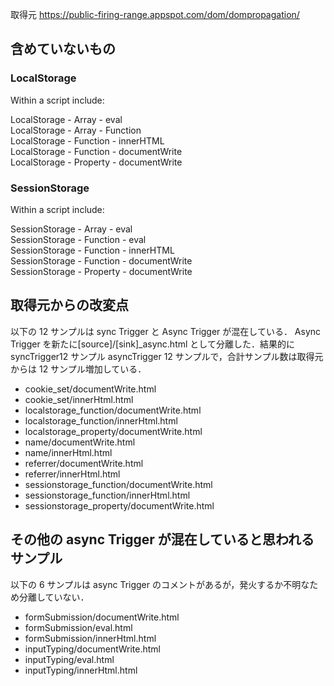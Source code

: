 取得元
https://public-firing-range.appspot.com/dom/dompropagation/

## 含めていないもの

### LocalStorage

Within a script include:

LocalStorage - Array - eval  
LocalStorage - Array - Function  
LocalStorage - Function - innerHTML  
LocalStorage - Function - documentWrite  
LocalStorage - Property - documentWrite

### SessionStorage

Within a script include:

SessionStorage - Array - eval  
SessionStorage - Function - eval  
SessionStorage - Function - innerHTML  
SessionStorage - Function - documentWrite  
SessionStorage - Property - documentWrite

## 取得元からの改変点

以下の 12 サンプルは sync Trigger と Async Trigger が混在している．
Async Trigger を新たに[source]/[sink]\_async.html として分離した．結果的に syncTrigger12 サンプル asyncTrigger 12 サンプルで，合計サンプル数は取得元からは 12 サンプル増加している．

- cookie_set/documentWrite.html
- cookie_set/innerHtml.html
- localstorage_function/documentWrite.html
- localstorage_function/innerHtml.html
- localstorage_property/documentWrite.html
- name/documentWrite.html
- name/innerHtml.html
- referrer/documentWrite.html
- referrer/innerHtml.html
- sessionstorage_function/documentWrite.html
- sessionstorage_function/innerHtml.html
- sessionstorage_property/documentWrite.html

## その他の async Trigger が混在していると思われるサンプル

以下の 6 サンプルは async Trigger のコメントがあるが，発火するか不明なため分離していない．

- formSubmission/documentWrite.html
- formSubmission/eval.html
- formSubmission/innerHtml.html
- inputTyping/documentWrite.html
- inputTyping/eval.html
- inputTyping/innerHtml.html
